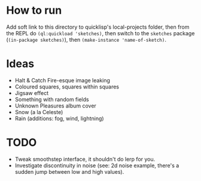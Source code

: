 # How to run
Add soft link to this directory to quicklisp's local-projects folder, then
from the REPL do `(ql:quickload 'sketches)`, then switch to the `sketches` package (`(in-package sketches)`),
then `(make-instance 'name-of-sketch)`.

# Ideas
- Halt & Catch Fire-esque image leaking
- Coloured squares, squares within squares
- Jigsaw effect
- Something with random fields
- Unknown Pleasures album cover
- Snow (a la Celeste)
- Rain (additions: fog, wind, lightning)

# TODO
* Tweak smoothstep interface, it shouldn't do lerp for you.
* Investigate discontinuity in noise (see: 2d noise example, there's a sudden jump between low and high values).
